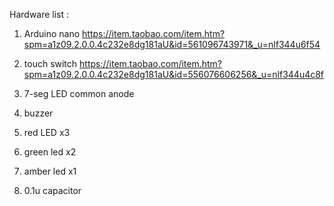 Hardware list :

1. Arduino nano https://item.taobao.com/item.htm?spm=a1z09.2.0.0.4c232e8dg181aU&id=561096743971&_u=nlf344u6f54

2. touch switch https://item.taobao.com/item.htm?spm=a1z09.2.0.0.4c232e8dg181aU&id=556076606256&_u=nlf344u4c8f

3. 7-seg LED common anode

4. buzzer

5. red LED x3

6. green led x2

7. amber led x1

8. 0.1u capacitor
